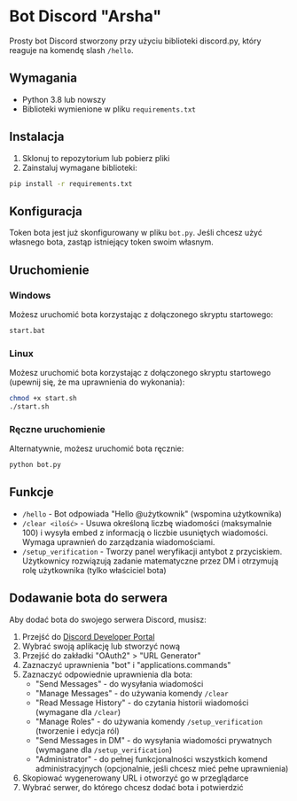 # Bot Discord "Arsha"

Prosty bot Discord stworzony przy użyciu biblioteki discord.py, który reaguje na komendę slash `/hello`.

## Wymagania

- Python 3.8 lub nowszy
- Biblioteki wymienione w pliku `requirements.txt`

## Instalacja

1. Sklonuj to repozytorium lub pobierz pliki
2. Zainstaluj wymagane biblioteki:

```bash
pip install -r requirements.txt
```

## Konfiguracja

Token bota jest już skonfigurowany w pliku `bot.py`. Jeśli chcesz użyć własnego bota, zastąp istniejący token swoim własnym.

## Uruchomienie

### Windows

Możesz uruchomić bota korzystając z dołączonego skryptu startowego:

```bash
start.bat
```

### Linux

Możesz uruchomić bota korzystając z dołączonego skryptu startowego (upewnij się, że ma uprawnienia do wykonania):

```bash
chmod +x start.sh
./start.sh
```

### Ręczne uruchomienie

Alternatywnie, możesz uruchomić bota ręcznie:

```bash
python bot.py
```

## Funkcje

- `/hello` - Bot odpowiada "Hello @użytkownik" (wspomina użytkownika)
- `/clear <ilość>` - Usuwa określoną liczbę wiadomości (maksymalnie 100) i wysyła embed z informacją o liczbie usuniętych wiadomości. Wymaga uprawnień do zarządzania wiadomościami.
- `/setup_verification` - Tworzy panel weryfikacji antybot z przyciskiem. Użytkownicy rozwiązują zadanie matematyczne przez DM i otrzymują rolę użytkownika (tylko właściciel bota)

## Dodawanie bota do serwera

Aby dodać bota do swojego serwera Discord, musisz:

1. Przejść do [Discord Developer Portal](https://discord.com/developers/applications)
2. Wybrać swoją aplikację lub stworzyć nową
3. Przejść do zakładki "OAuth2" > "URL Generator"
4. Zaznaczyć uprawnienia "bot" i "applications.commands"
5. Zaznaczyć odpowiednie uprawnienia dla bota:
   - "Send Messages" - do wysyłania wiadomości
   - "Manage Messages" - do używania komendy `/clear`
   - "Read Message History" - do czytania historii wiadomości (wymagane dla `/clear`)
   - "Manage Roles" - do używania komendy `/setup_verification` (tworzenie i edycja ról)
   - "Send Messages in DM" - do wysyłania wiadomości prywatnych (wymagane dla `/setup_verification`)
   - "Administrator" - do pełnej funkcjonalności wszystkich komend administracyjnych (opcjonalnie, jeśli chcesz mieć pełne uprawnienia)
6. Skopiować wygenerowany URL i otworzyć go w przeglądarce
7. Wybrać serwer, do którego chcesz dodać bota i potwierdzić